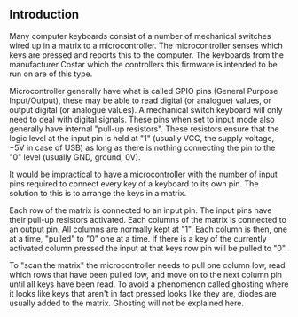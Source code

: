 ## Introduction

Many computer keyboards consist of a number of mechanical switches
wired up in a matrix to a microcontroller. The microcontroller senses
which keys are pressed and reports this to the computer. The keyboards
from the manufacturer Costar which the controllers this firmware is
intended to be run on are of this type.

Microcontroller generally have what is called GPIO pins (General
Purpose Input/Output), these may be able to read digital (or analogue)
values, or output digital (or analogue values). A mechanical switch
keyboard will only need to deal with digital signals. These pins when
set to input mode also generally have internal "pull-up
resistors". These resistors ensure that the logic level at the input
pin is held at "1" (usually VCC, the supply voltage, +5V in case of
USB) as long as there is nothing connecting the pin to the "0" level
(usually GND, ground, 0V).

It would be impractical to have a microcontroller with the number of
input pins required to connect every key of a keyboard to its own
pin. The solution to this is to arrange the keys in a matrix. 

Each row of the matrix is connected to an input pin. The input pins
have their pull-up resistors activated. Each columns of the matrix is
connected to an output pin. All columns are normally kept at "1". Each
column is then, one at a time, "pulled" to "0" one at a time. If there
is a key of the currently activated column pressed the input at that
keys row pin will be pulled to "0".

To "scan the matrix" the microcontroller needs to pull one column low,
read which rows that have been pulled low, and move on to the next
column pin until all keys have been read. To avoid a phenomenon called
ghosting where it looks like keys that aren't in fact pressed looks
like they are, diodes are usually added to the matrix. Ghosting will
not be explained here.

